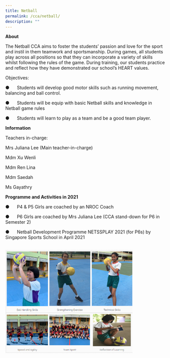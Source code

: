 ```yaml
---
title: Netball
permalink: /cca/netball/
description: ""
---
```

**About**

The Netball CCA aims to foster the students’ passion and love for the sport and instil in them teamwork and sportsmanship. During games, all students play across all positions so that they can incorporate a variety of skills whilst following the rules of the game. During training, our students practice and reflect how they have demonstrated our school’s HEART values.

Objectives:

●      Students will develop good motor skills such as running movement, balancing and ball control.

●      Students will be equip with basic Netball skills and knowledge in Netball game rules

●      Students will learn to play as a team and be a good team player.

**Information**  

Teachers in-charge:

Mrs Juliana Lee (Main teacher-in-charge)

Mdm Xu Wenli

Mdm Ren Lina

Mdm Saedah

Ms Gayathry

  

**Programme and Activities in 2021**

●      P4 & P5 Girls are coached by an NROC Coach

●      P6 Girls are coached by Mrs Juliana Lee (CCA stand-down for P6 in Semester 2)

●      Netball Development Programme NETSSPLAY 2021 (for P6s) by Singapore Sports School in April 2021

<br>
<img src="/images/netball1.png" 
         style="width:400px"
			/>
<br>